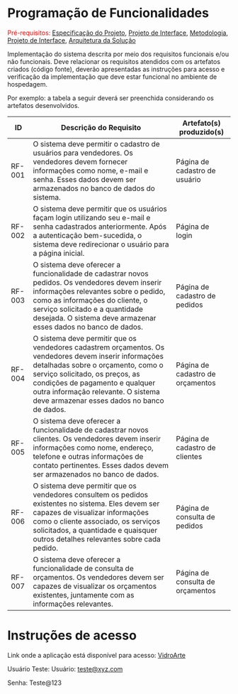 # Programação de Funcionalidades

<span style="color:red">Pré-requisitos: <a href="2-Especificação do Projeto.md"> Especificação do Projeto</a></span>, <a href="3-Projeto de Interface.md"> Projeto de Interface</a>, <a href="4-Metodologia.md"> Metodologia</a>, <a href="3-Projeto de Interface.md"> Projeto de Interface</a>, <a href="5-Arquitetura da Solução.md"> Arquitetura da Solução</a>

Implementação do sistema descrita por meio dos requisitos funcionais e/ou não funcionais. Deve relacionar os requisitos atendidos com os artefatos criados (código fonte), deverão apresentadas as instruções para acesso e verificação da implementação que deve estar funcional no ambiente de hospedagem.

Por exemplo: a tabela a seguir deverá ser preenchida considerando os artefatos desenvolvidos.

| ID     | Descrição do Requisito                                       | Artefato(s) produzido(s)                    |
|--------|--------------------------------------------------------------|--------------------------------------------|
| RF-001 | O sistema deve permitir o cadastro de usuários para vendedores. Os vendedores devem fornecer informações como nome, e-mail e senha. Esses dados devem ser armazenados no banco de dados do sistema. | Página de cadastro de usuário               |
| RF-002 | O sistema deve permitir que os usuários façam login utilizando seu e-mail e senha cadastrados anteriormente. Após a autenticação bem-sucedida, o sistema deve redirecionar o usuário para a página inicial. | Página de login                             |
| RF-003 | O sistema deve oferecer a funcionalidade de cadastrar novos pedidos. Os vendedores devem inserir informações relevantes sobre o pedido, como as informações do cliente, o serviço solicitado e a quantidade desejada. O sistema deve armazenar esses dados no banco de dados. | Página de cadastro de pedidos               |
| RF-004 | O sistema deve permitir que os vendedores cadastrem orçamentos. Os vendedores devem inserir informações detalhadas sobre o orçamento, como o serviço solicitado, os preços, as condições de pagamento e qualquer outra informação relevante. O sistema deve armazenar esses dados no banco de dados. | Página de cadastro de orçamentos            |
| RF-005 | O sistema deve oferecer a funcionalidade de cadastrar novos clientes. Os vendedores devem inserir informações como nome, endereço, telefone e outras informações de contato pertinentes. Esses dados devem ser armazenados no banco de dados. | Página de cadastro de clientes              |
| RF-006 | O sistema deve permitir que os vendedores consultem os pedidos existentes no sistema. Eles devem ser capazes de visualizar informações como o cliente associado, os serviços solicitados, a quantidade e quaisquer outros detalhes relevantes sobre cada pedido. | Página de consulta de pedidos               |
| RF-007 | O sistema deve oferecer a funcionalidade de consulta de orçamentos. Os vendedores devem ser capazes de visualizar os orçamentos existentes, juntamente com as informações relevantes. | Página de consulta de orçamentos               |


# Instruções de acesso

Link onde a aplicação está disponível para acesso:
[VidroArte](https://vidroarte.azurewebsites.net/)

Usuário Teste:
Usuário: teste@xyz.com                                                                                                                                                                                                                                                                                                                                                                      
                                                                                                                                                                                                                                                               
Senha: Teste@123


